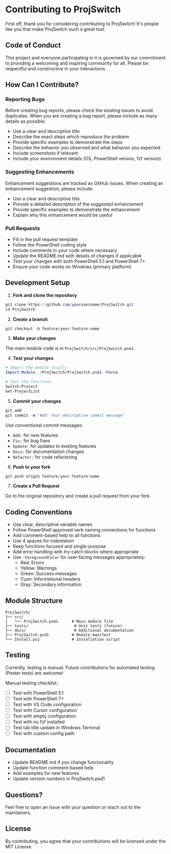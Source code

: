 # Contributing to ProjSwitch

First off, thank you for considering contributing to ProjSwitch! It's people like you that make ProjSwitch such a great tool.

## Code of Conduct

This project and everyone participating in it is governed by our commitment to providing a welcoming and inspiring community for all. Please be respectful and constructive in your interactions.

## How Can I Contribute?

### Reporting Bugs

Before creating bug reports, please check the existing issues to avoid duplicates. When you are creating a bug report, please include as many details as possible:

* Use a clear and descriptive title
* Describe the exact steps which reproduce the problem
* Provide specific examples to demonstrate the steps
* Describe the behavior you observed and what behavior you expected
* Include screenshots if relevant
* Include your environment details (OS, PowerShell version, fzf version)

### Suggesting Enhancements

Enhancement suggestions are tracked as GitHub issues. When creating an enhancement suggestion, please include:

* Use a clear and descriptive title
* Provide a detailed description of the suggested enhancement
* Provide specific examples to demonstrate the enhancement
* Explain why this enhancement would be useful

### Pull Requests

* Fill in the pull request template
* Follow the PowerShell coding style
* Include comments in your code where necessary
* Update the README.md with details of changes if applicable
* Test your changes with both PowerShell 5.1 and PowerShell 7+
* Ensure your code works on Windows (primary platform)

## Development Setup

1. **Fork and clone the repository**

```powershell
git clone https://github.com/yourusername/ProjSwitch.git
cd ProjSwitch
```

2. **Create a branch**

```powershell
git checkout -b feature/your-feature-name
```

3. **Make your changes**

The main module code is in `ProjSwitch/src/ProjSwitch.psm1`.

4. **Test your changes**

```powershell
# Import the module locally
Import-Module ./ProjSwitch/ProjSwitch.psd1 -Force

# Test the functions
Switch-Project
Get-ProjectList
```

5. **Commit your changes**

```powershell
git add .
git commit -m "Add: Your descriptive commit message"
```

Use conventional commit messages:
- `Add:` for new features
- `Fix:` for bug fixes
- `Update:` for updates to existing features
- `Docs:` for documentation changes
- `Refactor:` for code refactoring

6. **Push to your fork**

```powershell
git push origin feature/your-feature-name
```

7. **Create a Pull Request**

Go to the original repository and create a pull request from your fork.

## Coding Conventions

* Use clear, descriptive variable names
* Follow PowerShell approved verb naming conventions for functions
* Add comment-based help to all functions
* Use 4 spaces for indentation
* Keep functions focused and single-purpose
* Add error handling with try-catch blocks where appropriate
* Use `-ForegroundColor` for user-facing messages appropriately:
  * Red: Errors
  * Yellow: Warnings
  * Green: Success messages
  * Cyan: Informational headers
  * Gray: Secondary information

## Module Structure

```
ProjSwitch/
├── src/
│   └── ProjSwitch.psm1      # Main module file
├── tests/                    # Unit tests (future)
├── docs/                     # Additional documentation
├── ProjSwitch.psd1          # Module manifest
└── Install.ps1              # Installation script
```

## Testing

Currently, testing is manual. Future contributions for automated testing (Pester tests) are welcome!

Manual testing checklist:
- [ ] Test with PowerShell 5.1
- [ ] Test with PowerShell 7+
- [ ] Test with VS Code configuration
- [ ] Test with Cursor configuration
- [ ] Test with empty configuration
- [ ] Test with no fzf installed
- [ ] Test tab title update in Windows Terminal
- [ ] Test with custom config path

## Documentation

* Update README.md if you change functionality
* Update function comment-based help
* Add examples for new features
* Update version numbers in ProjSwitch.psd1

## Questions?

Feel free to open an issue with your question or reach out to the maintainers.

## License

By contributing, you agree that your contributions will be licensed under the MIT License.
